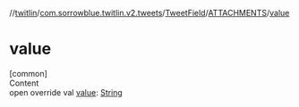 //[twitlin](../../../index.md)/[com.sorrowblue.twitlin.v2.tweets](../../index.md)/[TweetField](../index.md)/[ATTACHMENTS](index.md)/[value](value.md)



# value  
[common]  
Content  
open override val [value](value.md): [String](https://kotlinlang.org/api/latest/jvm/stdlib/kotlin/-string/index.html)  



